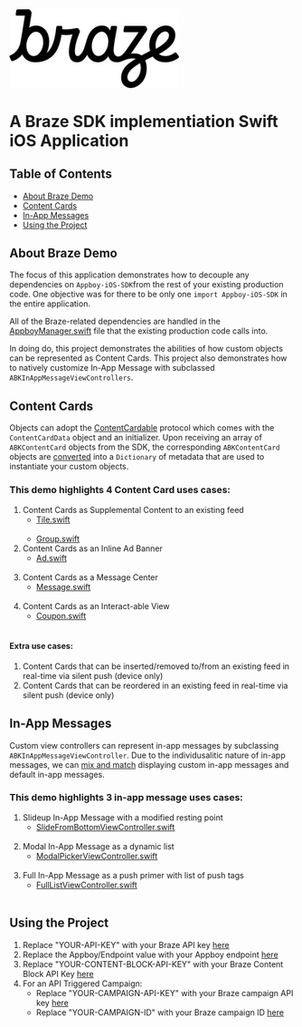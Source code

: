 <img src="https://github.com/Appboy/appboy-ios-sdk/blob/master/braze-logo.png" width="300" title="Braze Logo" />

# A Braze SDK implementiation Swift iOS Application

## Table of Contents
- [About Braze Demo](#about-braze-demo)
- [Content Cards](#content-cards)
- [In-App Messages](#in-app-messages)
- [Using the Project](#using-the-project)



## About Braze Demo
The focus of this application demonstrates how to decouple any dependencies on `Appboy-iOS-SDK`from the rest of your existing production code. One objective was for there to be only one `import Appboy-iOS-SDK` in the entire application.

All of the Braze-related dependencies are handled in the [AppboyManager.swift](https://github.com/braze-inc/braze-growth-shares-ios-demo-app/blob/master/Braze%20Demo/AppboyManager.swift) file that the existing production code calls into.

In doing do, this project demonstrates the abilities of how custom objects can be represented as Content Cards. This project also demonstrates how to natively customize In-App Message with subclassed `ABKInAppMessageViewControllers`.

## Content Cards

Objects can adopt the [ContentCardable](https://github.com/braze-inc/braze-growth-shares-ios-demo-app/blob/master/Braze%20Demo/Model/ContentCardData.swift#L9) protocol which comes with the `ContentCardData` object and an initializer.
Upon receiving an array of `ABKContentCard` objects from the SDK, the corresponding `ABKContentCard` objects are [converted](https://github.com/braze-inc/braze-growth-shares-ios-demo-app/blob/master/Braze%20Demo/AppboyManager.swift#L174) into a `Dictionary` of metadata that are used to instantiate your custom objects.

### This demo highlights 4 Content Card uses cases:
1. Content Cards as Supplemental Content to an existing feed
    - [Tile.swift](https://github.com/braze-inc/braze-growth-shares-ios-demo-app/blob/master/Braze%20Demo/Model/Tile.swift#L18)</br></br>
    - [Group.swift](https://github.com/braze-inc/braze-growth-shares-ios-demo-app/blob/master/Braze%20Demo/Model/Group.swift#L34)
2. Content Cards as an Inline Ad Banner
    - [Ad.swift](https://github.com/braze-inc/braze-growth-shares-ios-demo-app/blob/master/Braze%20Demo/Model/Ad.swift#L5)</br></br>
3. Content Cards as a Message Center
    - [Message.swift](https://github.com/braze-inc/braze-growth-shares-ios-demo-app/blob/master/Braze%20Demo/Model/Message.swift#L7)</br></br>
4. Content Cards as an Interact-able View
    - [Coupon.swift](https://github.com/braze-inc/braze-growth-shares-ios-demo-app/blob/master/Braze%20Demo/Model/Coupon.swift#L5)</br></br> 
    
#### Extra use cases:
1. Content Cards that can be inserted/removed to/from an existing feed in real-time via silent push (device only)
2. Content Cards that can be reordered in an existing feed in real-time via silent push (device only)

## In-App Messages

Custom view controllers can represent in-app messages by subclassing `ABKInAppMessageViewController`. Due to the individusalitic nature of in-app messages, we can [mix and match](https://github.com/braze-inc/braze-growth-shares-ios-demo-app/blob/master/Braze%20Demo/AppboyManager.swift#L131) displaying custom in-app messages and default in-app messages.

### This demo highlights 3 in-app message uses cases:
1. Slideup In-App Message with a modified resting point
    - [SlideFromBottomViewController.swift](https://github.com/braze-inc/braze-growth-shares-ios-demo-app/blob/master/Braze%20Demo/ViewController/In%20App%20Messages/SlideFromBottomViewController.swift)</br></br> 
2. Modal In-App Message as a dynamic list
    - [ModalPickerViewController.swift](https://github.com/braze-inc/braze-growth-shares-ios-demo-app/blob/master/Braze%20Demo/ViewController/In%20App%20Messages/ModalPickerViewController/ModalPickerViewController.swift)</br></br> 
3. Full In-App Message as a push primer with list of push tags
    - [FullListViewController.swift](https://github.com/braze-inc/braze-growth-shares-ios-demo-app/blob/master/Braze%20Demo/ViewController/In%20App%20Messages/FullListViewController/FullListViewController.swift)</br></br> 


## Using the Project
1. Replace "YOUR-API-KEY" with your Braze API key [here](https://github.com/braze-inc/braze-growth-shares-ios-demo-app/blob/master/Braze%20Demo/AppboyManager.swift#L9)
2. Replace the Appboy/Endpoint value with your Appboy endpoint [here](https://github.com/braze-inc/braze-growth-shares-ios-demo-app/blob/master/Braze%20Demo/Info.plist#L8)
3. Replace "YOUR-CONTENT-BLOCK-API-KEY" with your Braze Content Block API Key [here](https://github.com/braze-inc/braze-growth-shares-ios-demo-app/blob/master/Braze%20Demo/ViewController/MessageCenterDetailViewController.swift#L99)
4. For an API Triggered Campaign:
    - Replace "YOUR-CAMPAIGN-API-KEY" with your Braze campaign API key [here](https://github.com/braze-inc/braze-growth-shares-ios-demo-app/blob/master/Braze%20Demo/ViewController/Settings/ContentCardSettingsViewController.swift#L61)
    - Replace "YOUR-CAMPAIGN-ID" with your Braze campaign ID [here](https://github.com/braze-inc/braze-growth-shares-ios-demo-app/blob/master/Braze%20Demo/ViewController/Settings/ContentCardSettingsViewController.swift#L60)
